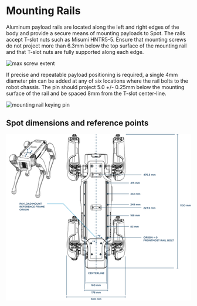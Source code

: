 <!--
Copyright (c) 2021 Boston Dynamics, Inc.  All rights reserved.

Downloading, reproducing, distributing or otherwise using the SDK Software
is subject to the terms and conditions of the Boston Dynamics Software
Development Kit License (20191101-BDSDK-SL).
-->

# Mounting Rails

Aluminum payload rails are located along the left and right edges of the body and provide a secure means of mounting payloads to Spot. The rails accept T-slot nuts such as Misumi HNTR5-5. Ensure that mounting screws do not project more than 6.3mm below the top surface of the mounting rail and that T-slot nuts are fully supported along each edge.


![max screw extent][rails-image1]

If precise and repeatable payload positioning is required, a single 4mm diameter pin can be added at any of six locations where the rail bolts to the robot chassis. The pin should project 5.0 +/- 0.25mm below the mounting surface of the rail and be spaced 8mm from the T-slot center-line.


![mounting rail keying pin][rails-image2]


## Spot dimensions and reference points

![dimensions and reference points][rails-image3]


<!--- image and page reference link definitions --->
[rails-image1]: images/rails-image1.png
[rails-image2]: images/rails-image2.png
[rails-image3]: images/rails3.png

[config-image1]: images/payload1.png
[config-image2]: images/payload2.png
[config-image3]: images/payload3.png
[config-image4]: images/payload4.png
[config-image5]: images/config-image5.png
[config-image6]: images/config-image6.png
[config-image7]: images/payload7.png
[config-image8]: images/payload8.png

[elec-image1]: images/elec-image1.png
[elec-image2]: images/elec-image2.png
[elec-image3]: images/elec-image3.png
[guidelines-image1]: images/guidelines-image1.png
[mech-image1]: images/mech-image1.png
[mech-image2]: images/mech-image2.png
[mech-image3]: images/mech-image3.png
[mech-image4]: images/mech-image4.png

[payload-top]: Readme.md "Developing and managing Spot payloads"
[configuration]: payload_configuration_requirements.md "Payload configuration requirements"
[mechanical]: mechanical_interfaces.md "Mechanical interfaces"
[mounting-rails]: robot_mounting_rails.md "Robot mounting rails"
[robust-payload]: guidelines_for_robust_payload_design.md "Guidelines for robust payload design"
[electrical]: robot_electrical_interface.md "Robot electrical interface"
[payload-software]: configuring_payload_software.md "Configuring payload software"
